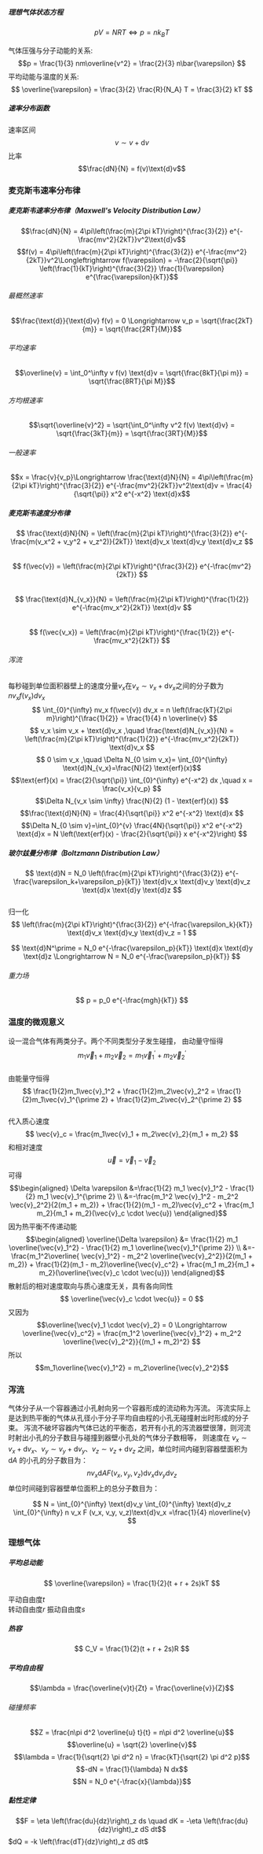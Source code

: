##### 理想气体状态方程
$$pV=NRT\Longleftrightarrow p=nk_BT$$

 气体压强与分子动能的关系:
   $$p = \frac{1}{3} nm\overline{v^2} = \frac{2}{3} n\bar{\varepsilon} $$
平均动能与温度的关系:
   $$ \overline{\varepsilon} = \frac{3}{2} \frac{R}{N_A} T = \frac{3}{2} kT $$
##### 速率分布函数  
速率区间
$$v \sim v+\text{d}v$$
比率
$$\frac{dN}{N} = f(v)\text{d}v$$ 

### 麦克斯韦速率分布律    
##### 麦克斯韦速率分布律（Maxwell's Velocity Distribution Law）
$$\frac{dN}{N} = 4\pi\left(\frac{m}{2\pi kT}\right)^{\frac{3}{2}} e^{-\frac{mv^2}{2kT}}v^2\text{d}v$$
$$f(v) = 4\pi\left(\frac{m}{2\pi kT}\right)^{\frac{3}{2}} e^{-\frac{mv^2}{2kT}}v^2\Longleftrightarrow f(\varepsilon) = -\frac{2}{\sqrt{\pi}} \left(\frac{1}{kT}\right)^{\frac{3}{2}} \frac{1}{\varepsilon} e^{\frac{\varepsilon}{kT}}$$  

###### 最概然速率  
$$\frac{\text{d}}{\text{d}v} f(v) = 0 \Longrightarrow  v_p = \sqrt{\frac{2kT}{m}} = \sqrt{\frac{2RT}{M}}$$  

###### 平均速率  
$$\overline{v} = \int_0^\infty v f(v) \text{d}v = \sqrt{\frac{8kT}{\pi m}} = \sqrt{\frac{8RT}{\pi M}}$$  

###### 方均根速率  
$$\sqrt{\overline{v}^2} = \sqrt{\int_0^\infty v^2 f(v) \text{d}v} = \sqrt{\frac{3kT}{m}} = \sqrt{\frac{3RT}{M}}$$  
###### 一般速率
$$x = \frac{v}{v_p}\Longrightarrow \frac{\text{d}N}{N} = 4\pi\left(\frac{m}{2\pi kT}\right)^{\frac{3}{2}} e^{-\frac{mv^2}{2kT}}v^2\text{d}v = \frac{4}{\sqrt{\pi}} x^2 e^{-x^2} \text{d}x$$
##### 麦克斯韦速度分布律  
$$ \frac{\text{d}N}{N} = \left(\frac{m}{2\pi kT}\right)^{\frac{3}{2}} e^{-\frac{m(v_x^2 + v_y^2 + v_z^2)}{2kT}} \text{d}v_x \text{d}v_y \text{d}v_z $$  
$$ f(\vec{v}) = \left(\frac{m}{2\pi kT}\right)^{\frac{3}{2}} e^{-\frac{mv^2}{2kT}} $$  
$$ \frac{\text{d}N_{v_x}}{N} = \left(\frac{m}{2\pi kT}\right)^{\frac{1}{2}} e^{-\frac{mv_x^2}{2kT}} \text{d}v $$  
 $$ f(\vec{v_x}) = \left(\frac{m}{2\pi kT}\right)^{\frac{1}{2}} e^{-\frac{mv_x^2}{2kT}} $$
###### 泻流
每秒碰到单位面积器壁上的速度分量$v_x$在$v_x \sim v_x + \text{d}v_x$之间的分子数为$nv_x f(v_x) dv_x$
$$ \int_{0}^{\infty} nv_x f(\vec{v}) dv_x = n \left(\frac{kT}{2\pi m}\right)^{\frac{1}{2}} = \frac{1}{4} n \overline{v} $$ 
$$ v_x \sim v_x + \text{d}v_x ,\quad \frac{\text{d}N_{v_x}}{N} = \left(\frac{m}{2\pi kT}\right)^{\frac{1}{2}} e^{-\frac{mv_x^2}{2kT}} \text{d}v_x $$
$$ 0 \sim v_x ,\quad \Delta N_{0 \sim v_x}= \int_{0}^{\infty} \text{d}N_{v_x}=\frac{N}{2} \text{erf}(x)$$$$\text{erf}(x) = \frac{2}{\sqrt{\pi}} \int_{0}^{\infty} e^{-x^2} dx ,\quad x = \frac{v_x}{v_p} $$
$$\Delta N_{v_x \sim \infty} \frac{N}{2} (1 - \text{erf}(x)) $$  $$\frac{\text{d}N}{N} = \frac{4}{\sqrt{\pi}} x^2 e^{-x^2} \text{d}x $$$$\Delta N_{0 \sim v}=\int_{0}^{v} \frac{4N}{\sqrt{\pi}} x^2 e^{-x^2} \text{d}x = N \left(\text{erf}(x) - \frac{2}{\sqrt{\pi}} x e^{-x^2}\right) $$

##### 玻尔兹曼分布律（Boltzmann Distribution Law）

$$ \text{d}N = N_0 \left(\frac{m}{2\pi kT}\right)^{\frac{3}{2}} e^{-\frac{\varepsilon_k+\varepsilon_p}{kT}} \text{d}v_x \text{d}v_y \text{d}v_z \text{d}x \text{d}y  \text{d}z $$  
归一化
$$ \left(\frac{m}{2\pi kT}\right)^{\frac{3}{2}} e^{-\frac{\varepsilon_k}{kT}} \text{d}v_x \text{d}v_y \text{d}v_z = 1 $$  

$$  \text{d}N^\prime = N_0 e^{-\frac{\varepsilon_p}{kT}} \text{d}x  \text{d}y  \text{d}z \Longrightarrow N = N_0 e^{-\frac{\varepsilon_p}{kT}} $$  

###### 重力场 
$$ p = p_0 e^{-\frac{mgh}{kT}} $$ 
### 温度的微观意义
设一混合气体有两类分子。两个不同类型分子发生碰撞，
由动量守恒得
$$ m_1\vec{v}_1 + m_2\vec{v}_2 = m_1\vec{v}_1^\prime + m_2\vec{v}_2^\prime $$  
由能量守恒得
$$ \frac{1}{2}m_1\vec{v}_1^2 + \frac{1}{2}m_2\vec{v}_2^2 = \frac{1}{2}m_1\vec{v}_1^{\prime 2} + \frac{1}{2}m_2\vec{v}_2^{\prime 2} $$  
代入质心速度
$$ \vec{v}_c = \frac{m_1\vec{v}_1 + m_2\vec{v}_2}{m_1 + m_2} $$
和相对速度
$$ \vec{u} = \vec{v}_1 - \vec{v}_2 $$
可得
$$\begin{aligned}
\Delta \varepsilon &=\frac{1}{2} m_1 \vec{v}_1^2 - \frac{1}{2} m_1 \vec{v}_1^{\prime 2}
\\
&=-\frac{m_1^2 \vec{v}_1^2 - m_2^2 \vec{v}_2^2}{2(m_1 + m_2)} + \frac{1}{2}(m_1 - m_2)\vec{v}_c^2 + \frac{m_1 m_2}{m_1 + m_2}(\vec{v}_c \cdot \vec{u})  
\end{aligned}$$ 
因为热平衡不传递动能
$$\begin{aligned}
\overline{\Delta \varepsilon} &= \frac{1}{2} m_1 \overline{\vec{v}_1^2} - \frac{1}{2} m_1 \overline{\vec{v}_1^{\prime 2}}
\\
&=-\frac{m_1^2\overline{ \vec{v}_1^2} - m_2^2 \overline{\vec{v}_2^2}}{2(m_1 + m_2)} + \frac{1}{2}(m_1 - m_2)\overline{\vec{v}_c^2} + \frac{m_1 m_2}{m_1 + m_2}(\overline{\vec{v}_c \cdot \vec{u}})  
\end{aligned}$$
散射后的相对速度取向与质心速度无关，具有各向同性
$$ \overline{\vec{v}_c \cdot \vec{u}} = 0 $$
又因为
$$\overline{\vec{v}_1 \cdot \vec{v}_2} = 0 \Longrightarrow \overline{\vec{v}_c^2} = \frac{m_1^2 \overline{\vec{v}_1^2} + m_2^2 \overline{\vec{v}_2^2}}{(m_1 + m_2)^2} $$
所以
$$m_1\overline{\vec{v}_1^2} = m_2\overline{\vec{v}_2^2}$$
### 泻流
气体分子从一个容器通过小孔射向另一个容器形成的流动称为泻流。
泻流实际上是达到热平衡的气体从孔径小于分子平均自由程的小孔无碰撞射出时形成的分子束。
泻流不破坏容器内气体已达的平衡态，若开有小孔的泻流器壁很薄，则河流时射出小孔的分子数目与碰撞到器壁小孔处的气体分子数相等，
则速度在 $v_x \sim v_x + \text{d}v_x$、$v_y \sim v_y + \text{d}v_y$、$v_z \sim v_z + \text{d}v_z$ 之间，单位时间内碰到容器壁面积为 $\text{d}A$ 的小孔的分子数目为：
$$ nv_x \text{d}A F (v_x, v_y, v_z) \text{d}v_x \text{d}v_y \text{d}v_z $$
单位时间碰到容器壁单位面积上的总分子数目为：

$$ N = \int_{0}^{\infty} \text{d}v_y \int_{0}^{\infty} \text{d}v_z \int_{0}^{\infty} n v_x F (v_x, v_y, v_z)\text{d}v_x =\frac{1}{4} n\overline{v} $$
### 理想气体 
##### 平均总动能  
$$ \overline{\varepsilon} = \frac{1}{2}(t + r + 2s)kT $$

平动自由度$t$  
转动自由度$r$
振动自由度$s$   
##### 热容  
$$ C_V = \frac{1}{2}(t + r + 2s)R $$


##### 平均自由程  
$$\lambda = \frac{\overline{v}t}{Zt} = \frac{\overline{v}}{Z}$$
###### 碰撞频率
$$Z = \frac{n\pi d^2 \overline{u} t}{t} = n\pi d^2 \overline{u}$$
$$\overline{u} = \sqrt{2} \overline{v}$$
$$\lambda = \frac{1}{\sqrt{2} \pi d^2 n} = \frac{kT}{\sqrt{2} \pi d^2 p}$$
$$-dN = \frac{1}{\lambda} N dx$$
$$N = N_0 e^{-\frac{x}{\lambda}}$$

##### 黏性定律
$$F = \eta \left(\frac{du}{dz}\right)_z ds \quad dK = -\eta \left(\frac{du}{dz}\right)_z dS dt$$
$dQ = -k \left(\frac{dT}{dz}\right)_z dS dt$